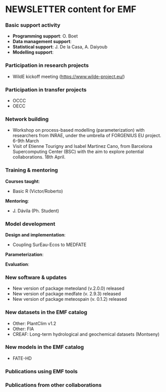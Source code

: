 # NEWSLETTER content for EMF

### Basic support activity

  + **Programming support**: O. Boet
  + **Data management support**: 
  + **Statistical support**: J. De la Casa, A. Daiyoub
  + **Modelling support**: 

### Participation in research projects

  + WildE kickoff meeting (https://www.wilde-project.eu/)

### Participation in transfer projects

  + OCCC
  + OECC

### Network building
  + Workshop on process-based modelling (parameterization) with researchers from INRAE, under the umbrella of FORGENIUS EU project. 6-9th March
  + Visit of Etienne Tourigny and Isabel Martinez Cano, from Barcelona Supercomputing Center (BSC) with the aim to explore potential collaborations. 18th April.

### Training & mentoring

**Courses taught**:
  + Basic R (Victor/Roberto)

**Mentoring**:
  + J. Dávila (Ph. Student)

### Model development

**Design and implementation**:
  + Coupling SurEau-Ecos to MEDFATE

**Parameterization**:

**Evaluation**:


### New software & updates
  + New version of package meteoland (v.2.0.0) released
  + New version of package medfate (v. 2.9.3) released
  + New version of package meteospain (v. 0.1.2) released
  
### New datasets in the EMF catalog
  + Other: PlantClim v1.2
  + Other: FIA
  + CREAF: Long-term hydrological and geochemical datasets (Montseny)

### New models in the EMF catalog
  + FATE-HD

### Publications using EMF tools


### Publications from other collaborations

